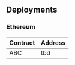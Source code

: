 ## Deployments

### Ethereum

| Contract                      | Address                                    |
| ----------------------------- | ------------------------------------------ |
| ABC                           | tbd                                        |

